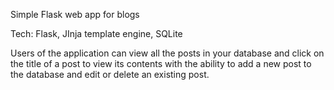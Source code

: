 Simple Flask web app for blogs

Tech: Flask, JInja template engine, SQLite

Users of the application can view all the posts in your database and click on the title of a post to view its contents with the ability to add a new post to the database and edit or delete an existing post.
